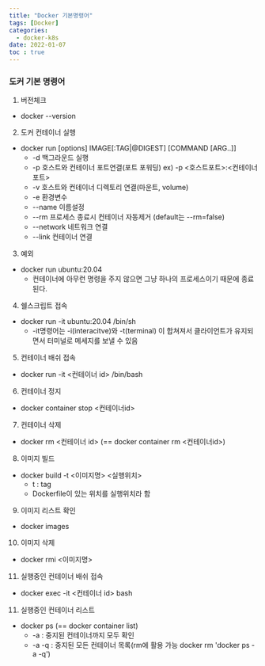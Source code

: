 ```yaml
---
title: "Docker 기본명령어"
tags: [Docker]
categories:
  - docker-k8s
date: 2022-01-07
toc : true
---
```


### 도커 기본 명령어
1. 버전체크
- docker --version

2. 도커 컨테이너 실행  
- docker run [options] IMAGE[:TAG|@DIGEST] [COMMAND [ARG..]]
    - -d 백그라운드 실행
    - -p 호스트와 컨테이너 포트연결(포트 포워딩) ex) -p <호스트포트>:<컨테이너포트>
    - -v 호스트와 컨테이너 디렉토리 연결(마운트, volume)
    - -e 환경변수
    - --name 이름설정
    - --rm 프로세스 종료시 컨테이너 자동제거 (default는 --rm=false)
    - --network 네트워크 연결
    - --link 컨테이너 연결

3. 예외
- docker run ubuntu:20.04
    - 컨테이너에 아무런 명령을 주지 않으면 그냥 하나의 프로세스이기 때문에 종료된다.

4. 쉘스크립트 접속
- docker run -it ubuntu:20.04 /bin/sh 
    - -it명령어는 -i(interacitve)와 -t(terminal) 이 합쳐져서 클라이언트가 유지되면서 터미널로 메세지를 보낼 수 있음

5. 컨테이너 배쉬 접속
- docker run -it <컨테이너 id> /bin/bash

6. 컨테이너 정지
- docker container stop <컨테이너id>

7. 컨테이너 삭제
- docker rm <컨테이너 id> (== docker container rm <컨테이너id>)

8. 이미지 빌드
- docker build -t <이미지명> <실행위치>
    - t : tag
    - Dockerfile이 있는 위치를 실행위치라 함

9. 이미지 리스트 확인
- docker images

10. 이미지 삭제
- docker rmi <이미지명>

11. 실행중인 컨테이너 배쉬 접속
- docker exec -it <컨테이너 id> bash

11. 실행중인 컨테이너 리스트
- docker ps (== docker container list)
    - -a : 중지된 컨테이너까지 모두 확인
    - -a -q : 중지된 모든 컨테이너 목록(rm에 활용 가능 docker rm 'docker ps -a -q')